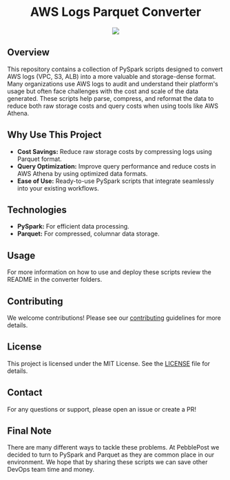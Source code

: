 <h1 align="center">AWS Logs Parquet Converter</h1>
<p align="center">
  <img src="https://img.shields.io/badge/license-MIT-green">
</p>

## Overview
This repository contains a collection of PySpark scripts designed to convert AWS logs (VPC, S3, ALB) into a more valuable and storage-dense format. Many organizations use AWS logs to audit and understand their platform's usage but often face challenges with the cost and scale of the data generated. These scripts help parse, compress, and reformat the data to reduce both raw storage costs and query costs when using tools like AWS Athena.

## Why Use This Project
- **Cost Savings:** Reduce raw storage costs by compressing logs using Parquet format.
- **Query Optimization:** Improve query performance and reduce costs in AWS Athena by using optimized data formats.
- **Ease of Use:** Ready-to-use PySpark scripts that integrate seamlessly into your existing workflows.

## Technologies
- **PySpark:** For efficient data processing.
- **Parquet:** For compressed, columnar data storage.

## Usage
For more information on how to use and deploy these scripts review the README in the converter folders.

## Contributing
We welcome contributions! Please see our [contributing](CONTRIBUTING.md) guidelines for more details.

## License
This project is licensed under the MIT License. See the [LICENSE](LICENSE) file for details.

## Contact
For any questions or support, please open an issue or create a PR!

## Final Note
There are many different ways to tackle these problems.  At PebblePost we decided to turn to PySpark and Parquet as they are common place in our environment.  We hope that by sharing these scripts we can save other DevOps team time and money. 
